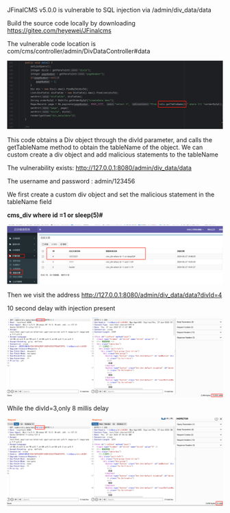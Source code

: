 JFinalCMS v5.0.0 is vulnerable to SQL injection via /admin/div_data/data

Build the source code locally by downloading https://gitee.com/heyewei/JFinalcms



The vulnerable code location is com/cms/controller/admin/DivDataController#data

![image-20240627154546127](images/image-20240627154546127.png)

This code obtains a Div object through the divId parameter, and calls the getTableName method to obtain the tableName of the object. We can custom create a div object and add malicious statements to the tableName



The vulnerability exists: http://127.0.0.1:8080/admin/div_data/data

The username and password : admin/123456



We first create a custom div object and set the malicious statement in the tableName field

**cms_div where id =1 or sleep(5)#**

![image-20240627155133221](images/image-20240627155133221.png)

Then we visit the address http://127.0.0.1:8080/admin/div_data/data?divId=4

10 second delay with injection present

![image-20240627155341702](images/image-20240627155341702.png)

While the divId=3,only 8 millis delay

![image-20240627155500787](images/image-20240627155500787.png)
